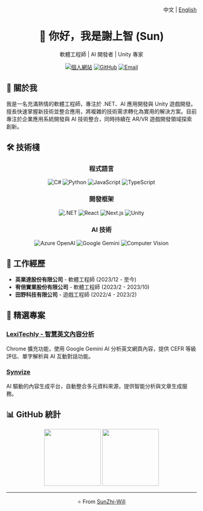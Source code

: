 <div align="right">
  中文 | <a href="README.md">English</a>
</div>

<div align="center">
  <h1>👋 你好，我是謝上智 (Sun)</h1>
  <p>軟體工程師 | AI 開發者 | Unity 專家</p>
  
  [![個人網站](https://img.shields.io/badge/網站-shangzhistime-blue?style=flat-square)](https://sites.google.com/view/shangzhistime)
  [![GitHub](https://img.shields.io/badge/GitHub-SunZhi--Will-181717?style=flat-square&logo=github)](https://github.com/SunZhi-Will)
  [![Email](https://img.shields.io/badge/Email-聯繫我-red?style=flat-square&logo=gmail)](mailto:sun055676@gmail.com)
</div>

## 🚀 關於我
我是一名充滿熱情的軟體工程師，專注於 .NET、AI 應用開發與 Unity 遊戲開發。擅長快速掌握新技術並整合應用，將複雜的技術需求轉化為實用的解決方案。目前專注於企業應用系統開發與 AI 技術整合，同時持續在 AR/VR 遊戲開發領域探索創新。

## 🛠️ 技術棧
<div align="center">
  
  ### 程式語言
  ![C#](https://img.shields.io/badge/-C%23-239120?style=for-the-badge&logo=c-sharp&logoColor=white)
  ![Python](https://img.shields.io/badge/-Python-3776AB?style=for-the-badge&logo=Python&logoColor=white)
  ![JavaScript](https://img.shields.io/badge/-JavaScript-F7DF1E?style=for-the-badge&logo=javascript&logoColor=black)
  ![TypeScript](https://img.shields.io/badge/-TypeScript-3178C6?style=for-the-badge&logo=typescript&logoColor=white)

  ### 開發框架
  ![.NET](https://img.shields.io/badge/-.NET-512BD4?style=for-the-badge&logo=dotnet&logoColor=white)
  ![React](https://img.shields.io/badge/-React-61DAFB?style=for-the-badge&logo=react&logoColor=black)
  ![Next.js](https://img.shields.io/badge/-Next.js-000000?style=for-the-badge&logo=next.js&logoColor=white)
  ![Unity](https://img.shields.io/badge/-Unity-000000?style=for-the-badge&logo=unity&logoColor=white)

  ### AI 技術
  ![Azure OpenAI](https://img.shields.io/badge/-Azure_OpenAI-0078D4?style=for-the-badge&logo=microsoft-azure&logoColor=white)
  ![Google Gemini](https://img.shields.io/badge/-Google_Gemini-4285F4?style=for-the-badge&logo=google&logoColor=white)
  ![Computer Vision](https://img.shields.io/badge/-Computer_Vision-5C3EE8?style=for-the-badge&logo=opencv&logoColor=white)
</div>

## 💼 工作經歷
- **英業達股份有限公司** - 軟體工程師 (2023/12 - 至今)
- **宥倍實業股份有限公司** - 軟體工程師 (2023/2 - 2023/10)
- **田野科技有限公司** - 遊戲工程師 (2022/4 - 2023/2)

## 🚀 精選專案
### [LexiTechly - 智慧英文內容分析](https://chromewebstore.google.com/detail/lexitechly-%E6%99%BA%E6%85%A7%E8%8B%B1%E6%96%87%E5%85%A7%E5%AE%B9%E5%88%86%E6%9E%90/lnfheajgimgpheflgjgknhnppanfenmk)
Chrome 擴充功能，使用 Google Gemini AI 分析英文網頁內容，提供 CEFR 等級評估、單字解析與 AI 互動對話功能。

### [Synvize](https://synvize.com/)
AI 驅動的內容生成平台，自動整合多元資料來源，提供智能分析與文章生成服務。

## 📊 GitHub 統計
<div align="center">
  <img height="150" src="https://github-readme-stats.vercel.app/api?username=SunZhi-Will&show_icons=true&theme=radical"/>
  <img height="150" src="https://github-readme-stats.vercel.app/api/top-langs/?username=SunZhi-Will&layout=compact&theme=radical"/>
</div>

---
<div align="center">
  ⭐️ From <a href="https://github.com/SunZhi-Will">SunZhi-Will</a>
</div> 